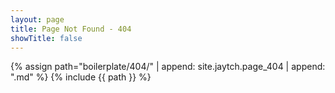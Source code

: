 ```yaml
---
layout: page
title: Page Not Found - 404
showTitle: false
---
```


{% assign path="boilerplate/404/" | append: site.jaytch.page_404 | append: ".md" %}
{% include {{ path }} %}